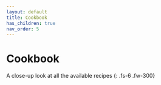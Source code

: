 ```yaml
---
layout: default
title: Cookbook
has_children: true
nav_order: 5
---
```


# Cookbook

A close-up look at all the available recipes
{: .fs-6 .fw-300}
